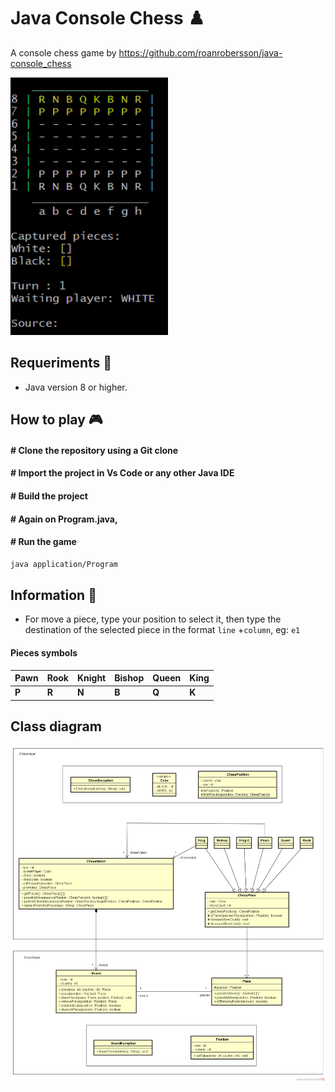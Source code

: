 
# Java Console Chess :chess_pawn:
A console chess game by https://github.com/roanrobersson/java-console_chess

![](https://raw.githubusercontent.com/roanrobersson/assets/master/java-console_chess/demo.gif)

## Requeriments 🔧
- Java version 8 or higher.

## How to play :video_game:

#### # Clone the repository using a **Git clone**

#### # Import the project in **Vs Code** or any other Java IDE

#### # Build the project

#### # Again on **Program.java**,

#### # Run the game
```bash
java application/Program
```

## Information :memo:
- For move a piece, type your position to select it, then type the destination of the selected piece in the format `line` +`column`, eg: `e1` 

#### Pieces symbols
| Pawn | Rook |  Knight | Bishop |  Queen | King |
|---|---|---|---|---|---|
| **P** | **R** | **N** | **B** | **Q** | **K** |

## Class diagram
![](https://raw.githubusercontent.com/roanrobersson/assets/master/java-console_chess/class-diagram.png)

